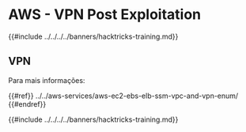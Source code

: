 # AWS - VPN Post Exploitation

{{#include ../../../../banners/hacktricks-training.md}}

## VPN

Para mais informações:

{{#ref}}
../../aws-services/aws-ec2-ebs-elb-ssm-vpc-and-vpn-enum/
{{#endref}}

{{#include ../../../../banners/hacktricks-training.md}}

